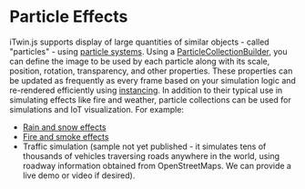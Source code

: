 # Particle Effects

iTwin.js supports display of large quantities of similar objects - called "particles" - using [particle systems](https://en.wikipedia.org/wiki/Particle_system). Using a [ParticleCollectionBuilder]($frontend), you can define the image to be used by each particle along with its scale, position, rotation, transparency, and other properties. These properties can be updated as frequently as every frame based on your simulation logic and re-rendered efficiently using [instancing](https://en.wikipedia.org/wiki/Geometry_instancing). In addition to their typical use in simulating effects like fire and weather, particle collections can be used for simulations and IoT visualization. For example:

- [Rain and snow effects](https://www.itwinjs.org/sample-showcase/?group=Viewer+Features&sample=snow-rain-sample&imodel=Villa)
- [Fire and smoke effects](https://www.itwinjs.org/sample-showcase/?group=Viewer+Features&sample=fire-sample&imodel=Villa)
- Traffic simulation (sample not yet published - it simulates tens of thousands of vehicles traversing roads anywhere in the world, using roadway information obtained from OpenStreetMaps. We can provide a live demo or video if desired).
